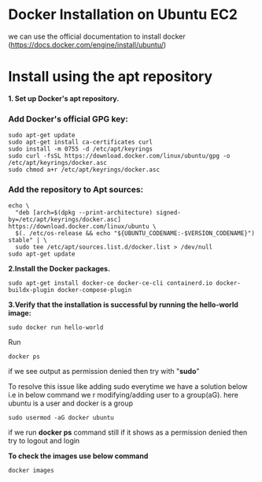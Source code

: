 # Docker Installation on Ubuntu EC2

we can use the official documentation to install docker (https://docs.docker.com/engine/install/ubuntu/)

# Install using the **apt** repository

**1. Set up Docker's apt repository.**
### Add Docker's official GPG key:
```
sudo apt-get update
sudo apt-get install ca-certificates curl
sudo install -m 0755 -d /etc/apt/keyrings
sudo curl -fsSL https://download.docker.com/linux/ubuntu/gpg -o /etc/apt/keyrings/docker.asc
sudo chmod a+r /etc/apt/keyrings/docker.asc
```

### Add the repository to Apt sources:
```
echo \
  "deb [arch=$(dpkg --print-architecture) signed-by=/etc/apt/keyrings/docker.asc] https://download.docker.com/linux/ubuntu \
  $(. /etc/os-release && echo "${UBUNTU_CODENAME:-$VERSION_CODENAME}") stable" | \
  sudo tee /etc/apt/sources.list.d/docker.list > /dev/null
sudo apt-get update
```
**2.Install the Docker packages.**
```
sudo apt-get install docker-ce docker-ce-cli containerd.io docker-buildx-plugin docker-compose-plugin
```

**3.Verify that the installation is successful by running the hello-world image:**
```
sudo docker run hello-world
```

Run
```
docker ps 
```
if we see output as permission denied then try with "**sudo**"

To resolve this issue like adding sudo everytime we have a solution below i.e in below command we r modifying/adding user to a group(aG). here ubuntu is a user and docker is a group

```
sudo usermod -aG docker ubuntu
```
if we run **docker ps** command still if it shows as a permission denied then try to logout and login 

**To check the images use below command**
```
docker images
```
